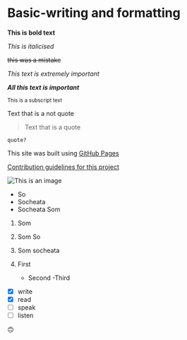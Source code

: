 # Basic-writing and formatting

**This is bold text**

*This is italicised*

~~this was a mistake~~

_This text is extremely important_

***All this text is important***

<sub> This is a subscript text </sup>

Text that is a not quote

> Text that is a quote

```quote?```

This site was built using [GitHub Pages](https://pages.github.com/)

[Contribution guidelines for this project](docs/CONTRIBUTING.md)

![This is an image](https://memegenerator.net/img/instances/37780776.jpg)

* So
* Socheata
* Socheata Som

1. Som
2. Som So
3. Som socheata

1. First
    - Second
      -Third
      
 - [x] write
 - [x] read
 - [ ] speak
 - [ ] listen

🙃


